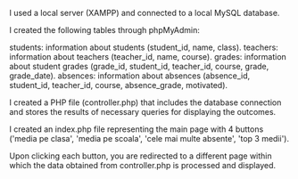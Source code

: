 I used a local server (XAMPP) and connected to a local MySQL database.

I created the following tables through phpMyAdmin:

students: information about students (student_id, name, class).
teachers: information about teachers (teacher_id, name, course).
grades: information about student grades (grade_id, student_id, teacher_id, course, grade, grade_date).
absences: information about absences (absence_id, student_id, teacher_id, course, absence_grade, motivated).

I created a PHP file (controller.php) that includes the database connection and stores the results of necessary queries for displaying the outcomes.

I created an index.php file representing the main page with 4 buttons ('media pe clasa', 'media pe scoala', 'cele mai multe absente', 'top 3 medii').

Upon clicking each button, you are redirected to a different page within which the data obtained from controller.php is processed and displayed.
